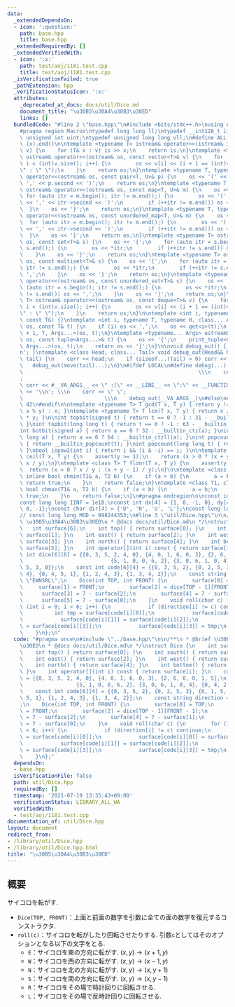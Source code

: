 ```yaml
---
data:
  _extendedDependsOn:
  - icon: ':question:'
    path: base.hpp
    title: base.hpp
  _extendedRequiredBy: []
  _extendedVerifiedWith:
  - icon: ':x:'
    path: test/aoj/1181.test.cpp
    title: test/aoj/1181.test.cpp
  _isVerificationFailed: true
  _pathExtension: hpp
  _verificationStatusIcon: ':x:'
  attributes:
    _deprecated_at_docs: docs/util/Dice.md
    document_title: "\u30B5\u30A4\u30B3\u30ED"
    links: []
  bundledCode: "#line 2 \"base.hpp\"\n#include <bits/stdc++.h>\nusing namespace std;\n\
    #pragma region Macros\ntypedef long long ll;\ntypedef __int128_t i128;\ntypedef\
    \ unsigned int uint;\ntypedef unsigned long long ull;\n#define ALL(x) (x).begin(),\
    \ (x).end()\n\ntemplate <typename T> istream& operator>>(istream& is, vector<T>&\
    \ v) {\n    for (T& x : v) is >> x;\n    return is;\n}\ntemplate <typename T>\
    \ ostream& operator<<(ostream& os, const vector<T>& v) {\n    for (int i = 0;\
    \ i < (int)v.size(); i++) {\n        os << v[i] << (i + 1 == (int)v.size() ? \"\
    \" : \" \");\n    }\n    return os;\n}\ntemplate <typename T, typename U> ostream&\
    \ operator<<(ostream& os, const pair<T, U>& p) {\n    os << '(' << p.first <<\
    \ ',' << p.second << ')';\n    return os;\n}\ntemplate <typename T, typename U>\
    \ ostream& operator<<(ostream& os, const map<T, U>& m) {\n    os << '{';\n   \
    \ for (auto itr = m.begin(); itr != m.end();) {\n        os << '(' << itr->first\
    \ << ',' << itr->second << ')';\n        if (++itr != m.end()) os << ',';\n  \
    \  }\n    os << '}';\n    return os;\n}\ntemplate <typename T, typename U> ostream&\
    \ operator<<(ostream& os, const unordered_map<T, U>& m) {\n    os << '{';\n  \
    \  for (auto itr = m.begin(); itr != m.end();) {\n        os << '(' << itr->first\
    \ << ',' << itr->second << ')';\n        if (++itr != m.end()) os << ',';\n  \
    \  }\n    os << '}';\n    return os;\n}\ntemplate <typename T> ostream& operator<<(ostream&\
    \ os, const set<T>& s) {\n    os << '{';\n    for (auto itr = s.begin(); itr !=\
    \ s.end();) {\n        os << *itr;\n        if (++itr != s.end()) os << ',';\n\
    \    }\n    os << '}';\n    return os;\n}\ntemplate <typename T> ostream& operator<<(ostream&\
    \ os, const multiset<T>& s) {\n    os << '{';\n    for (auto itr = s.begin();\
    \ itr != s.end();) {\n        os << *itr;\n        if (++itr != s.end()) os <<\
    \ ',';\n    }\n    os << '}';\n    return os;\n}\ntemplate <typename T> ostream&\
    \ operator<<(ostream& os, const unordered_set<T>& s) {\n    os << '{';\n    for\
    \ (auto itr = s.begin(); itr != s.end();) {\n        os << *itr;\n        if (++itr\
    \ != s.end()) os << ',';\n    }\n    os << '}';\n    return os;\n}\ntemplate <typename\
    \ T> ostream& operator<<(ostream& os, const deque<T>& v) {\n    for (int i = 0;\
    \ i < (int)v.size(); i++) {\n        os << v[i] << (i + 1 == (int)v.size() ? \"\
    \" : \" \");\n    }\n    return os;\n}\n\ntemplate <int i, typename T> void print_tuple(ostream&,\
    \ const T&) {}\ntemplate <int i, typename T, typename H, class... Args> void print_tuple(ostream&\
    \ os, const T& t) {\n    if (i) os << ',';\n    os << get<i>(t);\n    print_tuple<i\
    \ + 1, T, Args...>(os, t);\n}\ntemplate <typename... Args> ostream& operator<<(ostream&\
    \ os, const tuple<Args...>& t) {\n    os << '{';\n    print_tuple<0, tuple<Args...>,\
    \ Args...>(os, t);\n    return os << '}';\n}\n\nvoid debug_out() { cerr << '\\\
    n'; }\ntemplate <class Head, class... Tail> void debug_out(Head&& head, Tail&&...\
    \ tail) {\n    cerr << head;\n    if (sizeof...(Tail) > 0) cerr << \", \";\n \
    \   debug_out(move(tail)...);\n}\n#ifdef LOCAL\n#define debug(...)           \
    \                                                        \\\n    cerr << \" \"\
    ;                                                                     \\\n   \
    \ cerr << #__VA_ARGS__ << \" :[\" << __LINE__ << \":\" << __FUNCTION__ << \"]\"\
    \ << '\\n'; \\\n    cerr << \" \";                                           \
    \                          \\\n    debug_out(__VA_ARGS__)\n#else\n#define debug(...)\
    \ 42\n#endif\n\ntemplate <typename T> T gcd(T x, T y) { return y != 0 ? gcd(y,\
    \ x % y) : x; }\ntemplate <typename T> T lcm(T x, T y) { return x / gcd(x, y)\
    \ * y; }\n\nint topbit(signed t) { return t == 0 ? -1 : 31 - __builtin_clz(t);\
    \ }\nint topbit(long long t) { return t == 0 ? -1 : 63 - __builtin_clzll(t); }\n\
    int botbit(signed a) { return a == 0 ? 32 : __builtin_ctz(a); }\nint botbit(long\
    \ long a) { return a == 0 ? 64 : __builtin_ctzll(a); }\nint popcount(signed t)\
    \ { return __builtin_popcount(t); }\nint popcount(long long t) { return __builtin_popcountll(t);\
    \ }\nbool ispow2(int i) { return i && (i & -i) == i; }\n\ntemplate <class T> T\
    \ ceil(T x, T y) {\n    assert(y >= 1);\n    return (x > 0 ? (x + y - 1) / y :\
    \ x / y);\n}\ntemplate <class T> T floor(T x, T y) {\n    assert(y >= 1);\n  \
    \  return (x > 0 ? x / y : (x + y - 1) / y);\n}\n\ntemplate <class T1, class T2>\
    \ inline bool chmin(T1& a, T2 b) {\n    if (a > b) {\n        a = b;\n       \
    \ return true;\n    }\n    return false;\n}\ntemplate <class T1, class T2> inline\
    \ bool chmax(T1& a, T2 b) {\n    if (a < b) {\n        a = b;\n        return\
    \ true;\n    }\n    return false;\n}\n#pragma endregion\n\nconst int INF = 1e9;\n\
    const long long IINF = 1e18;\nconst int dx[4] = {1, 0, -1, 0}, dy[4] = {0, 1,\
    \ 0, -1};\nconst char dir[4] = {'D', 'R', 'U', 'L'};\nconst long long MOD = 1000000007;\n\
    // const long long MOD = 998244353;\n#line 3 \"util/Dice.hpp\"\n\n/**\n * @brief\
    \ \u30B5\u30A4\u30B3\u30ED\n * @docs docs/util/Dice.md\n */\nstruct Dice {\n \
    \   int surface[6];\n    int top() { return surface[0]; }\n    int south() { return\
    \ surface[1]; }\n    int east() { return surface[2]; }\n    int west() { return\
    \ surface[3]; }\n    int north() { return surface[4]; }\n    int bottom() { return\
    \ surface[5]; }\n    int operator[](int i) const { return surface[i]; }\n    const\
    \ int dice[6][6] = {{0, 3, 5, 2, 4, 0}, {4, 0, 1, 6, 0, 3}, {2, 6, 0, 0, 1, 5},\n\
    \                            {5, 1, 0, 0, 6, 2}, {3, 0, 6, 1, 0, 4}, {0, 4, 2,\
    \ 5, 3, 0}};\n    const int code[6][4] = {{0, 3, 5, 2}, {0, 2, 5, 3}, {0, 1, 5,\
    \ 4}, {0, 4, 5, 1}, {1, 2, 4, 3}, {1, 3, 4, 2}};\n    const string direction =\
    \ \"EWNSRL\";\n    Dice(int TOP, int FRONT) {\n        surface[0] = TOP;\n   \
    \     surface[1] = FRONT;\n        surface[2] = dice[TOP - 1][FRONT - 1];\n  \
    \      surface[3] = 7 - surface[2];\n        surface[4] = 7 - surface[1];\n  \
    \      surface[5] = 7 - surface[0];\n    }\n    void roll(char c) {\n        for\
    \ (int i = 0; i < 6; i++) {\n            if (direction[i] != c) continue;\n  \
    \          int tmp = surface[code[i][0]];\n            surface[code[i][0]] = surface[code[i][1]];\n\
    \            surface[code[i][1]] = surface[code[i][2]];\n            surface[code[i][2]]\
    \ = surface[code[i][3]];\n            surface[code[i][3]] = tmp;\n        }\n\
    \    }\n};\n"
  code: "#pragma once\n#include \"../base.hpp\"\n\n/**\n * @brief \u30B5\u30A4\u30B3\
    \u30ED\n * @docs docs/util/Dice.md\n */\nstruct Dice {\n    int surface[6];\n\
    \    int top() { return surface[0]; }\n    int south() { return surface[1]; }\n\
    \    int east() { return surface[2]; }\n    int west() { return surface[3]; }\n\
    \    int north() { return surface[4]; }\n    int bottom() { return surface[5];\
    \ }\n    int operator[](int i) const { return surface[i]; }\n    const int dice[6][6]\
    \ = {{0, 3, 5, 2, 4, 0}, {4, 0, 1, 6, 0, 3}, {2, 6, 0, 0, 1, 5},\n           \
    \                 {5, 1, 0, 0, 6, 2}, {3, 0, 6, 1, 0, 4}, {0, 4, 2, 5, 3, 0}};\n\
    \    const int code[6][4] = {{0, 3, 5, 2}, {0, 2, 5, 3}, {0, 1, 5, 4}, {0, 4,\
    \ 5, 1}, {1, 2, 4, 3}, {1, 3, 4, 2}};\n    const string direction = \"EWNSRL\"\
    ;\n    Dice(int TOP, int FRONT) {\n        surface[0] = TOP;\n        surface[1]\
    \ = FRONT;\n        surface[2] = dice[TOP - 1][FRONT - 1];\n        surface[3]\
    \ = 7 - surface[2];\n        surface[4] = 7 - surface[1];\n        surface[5]\
    \ = 7 - surface[0];\n    }\n    void roll(char c) {\n        for (int i = 0; i\
    \ < 6; i++) {\n            if (direction[i] != c) continue;\n            int tmp\
    \ = surface[code[i][0]];\n            surface[code[i][0]] = surface[code[i][1]];\n\
    \            surface[code[i][1]] = surface[code[i][2]];\n            surface[code[i][2]]\
    \ = surface[code[i][3]];\n            surface[code[i][3]] = tmp;\n        }\n\
    \    }\n};"
  dependsOn:
  - base.hpp
  isVerificationFile: false
  path: util/Dice.hpp
  requiredBy: []
  timestamp: '2021-07-19 13:35:43+09:00'
  verificationStatus: LIBRARY_ALL_WA
  verifiedWith:
  - test/aoj/1181.test.cpp
documentation_of: util/Dice.hpp
layout: document
redirect_from:
- /library/util/Dice.hpp
- /library/util/Dice.hpp.html
title: "\u30B5\u30A4\u30B3\u30ED"
---
```

## 概要
サイコロを転がす.

- `Dice(TOP, FRONT)`：上面と前面の数字を引数に全ての面の数字を復元するコンストラクタ.
- `roll(c)`：サイコロを転がしたり回転させたりする. 引数`c`としてはそのオプションとなる以下の文字をとる.
    - `E`：サイコロを東の方向に転がす. $(x,y) \to (x+1,y)$
    - `W`：サイコロを西の方向に転がす. $(x,y) \to (x-1,y)$
    - `N`：サイコロを北の方向に転がす. $(x,y) \to (x,y+1)$
    - `S`：サイコロを南の方向に転がす. $(x,y) \to (x,y-1)$
    - `R`：サイコロをその場で時計回りに回転させる.
    - `L`：サイコロをその場で反時計回りに回転させる.